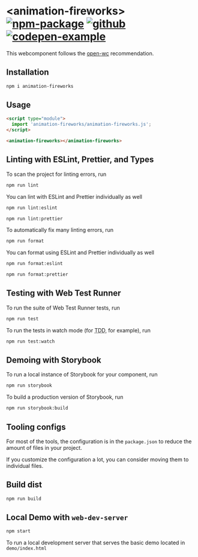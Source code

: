 # \<animation-fireworks> [![npm-package](https://img.shields.io/badge/npmjs-package-red)](https://www.npmjs.com/package/animation-fireworks) [![github](https://img.shields.io/badge/github-repository-green)](https://github.com/manu/animation-fireworks) [![codepen-example](https://img.shields.io/badge/codepen-example-black)](https://codepen.io/manufosela/pen/oNzPYjv)

This webcomponent follows the [open-wc](https://github.com/open-wc/open-wc) recommendation.

## Installation
```bash
npm i animation-fireworks
```

## Usage
```html
<script type="module">
  import 'animation-fireworks/animation-fireworks.js';
</script>

<animation-fireworks></animation-fireworks>
```

## Linting with ESLint, Prettier, and Types
To scan the project for linting errors, run
```bash
npm run lint
```

You can lint with ESLint and Prettier individually as well
```bash
npm run lint:eslint
```
```bash
npm run lint:prettier
```

To automatically fix many linting errors, run
```bash
npm run format
```

You can format using ESLint and Prettier individually as well
```bash
npm run format:eslint
```
```bash
npm run format:prettier
```

## Testing with Web Test Runner
To run the suite of Web Test Runner tests, run
```bash
npm run test
```

To run the tests in watch mode (for <abbr title="test driven development">TDD</abbr>, for example), run

```bash
npm run test:watch
```

## Demoing with Storybook
To run a local instance of Storybook for your component, run
```bash
npm run storybook
```

To build a production version of Storybook, run
```bash
npm run storybook:build
```


## Tooling configs

For most of the tools, the configuration is in the `package.json` to reduce the amount of files in your project.

If you customize the configuration a lot, you can consider moving them to individual files.

## Build dist
```bash
npm run build
```
## Local Demo with `web-dev-server`
```bash
npm start
```
To run a local development server that serves the basic demo located in `demo/index.html`
